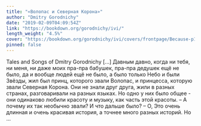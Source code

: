 ```yaml
---
title: "«Волопас и Северная Корона»"
author: "Dmitry Gorodnichy"
date: "2019-02-09T04:09:54Z"
link: "https://bookdown.org/gorodnichy/ivi/"
length_weight: "4.5%"
cover: "https://bookdown.org/gorodnichy/ivi/covers/frontpage/Because-p1a-275.jpg"
pinned: false
---
```


Tales and Songs of Dmitry Gorodnichy [...] Давным давно, когда ни тебя, ни меня, ни даже моих пра-пра бабушек, пра-пра дедушек ещё не было, да и вообще людей ещё не было, а было только Небо и были Звёзды, жил был принц, которого звали Волопас, и принцесса, которую звали Северная Корона. Они не знали друг друга, жили в разных странах, разговаривали на разных языках. Но одно у них было общее - они одинаково любили красоту и музыку, как часть этой красоты. – А почему их так необычно звали? И что дальше было? – О, Это очень длинная и очень красивая история, а точнее много разных историй. Но ...
